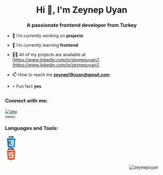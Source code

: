 <h1 align="center">Hi 👋, I'm Zeynep Uyan</h1>
<h3 align="center">A passionate frontend developer from Turkey</h3>

- 🔭 I’m currently working on **projects**

- 🌱 I’m currently learning **frontend**

- 👨‍💻 All of my projects are available at [https://www.linkedin.com/in/zeynepuyan/](https://www.linkedin.com/in/zeynepuyan/)

- 📫 How to reach me **zeynep19uyan@gmail.com**

- ⚡ Fun fact **yes**

<h3 align="left">Connect with me:</h3>
<p align="left">
<a href="https://linkedin.com/in/zeynepuyan" target="blank"><img align="center" src="https://raw.githubusercontent.com/rahuldkjain/github-profile-readme-generator/master/src/images/icons/Social/linked-in-alt.svg" alt="zeynepuyan" height="30" width="40" /></a>
</p>

<h3 align="left">Languages and Tools:</h3>
<p align="left"> <a href="https://www.w3schools.com/css/" target="_blank" rel="noreferrer"> <img src="https://raw.githubusercontent.com/devicons/devicon/master/icons/css3/css3-original-wordmark.svg" alt="css3" width="40" height="40"/> </a> <a href="https://www.w3.org/html/" target="_blank" rel="noreferrer"> <img src="https://raw.githubusercontent.com/devicons/devicon/master/icons/html5/html5-original-wordmark.svg" alt="html5" width="40" height="40"/> </a> </p>


<p><img align="right" src="https://github-readme-stats.vercel.app/api/top-langs?username=zeynepuyan&show_icons=true&locale=en&layout=compact" alt="zeynepuyan" /></p>


<style>
img{
  display:flex;
  align-items: center;
}
</style>
